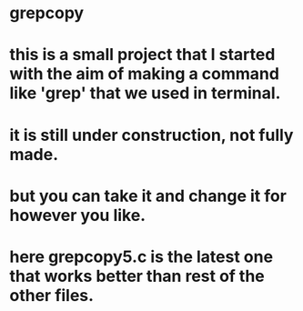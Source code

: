 # grepcopy
# this is a small project that I started with the aim of making a command like 'grep' that we used in terminal.
# it is still under construction, not fully made.
# but you can take it and change it for however you like.
# here grepcopy5.c is the latest one that works better than rest of the other files.
